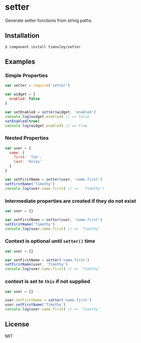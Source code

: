 # setter

  Generate setter functions from string paths.

## Installation

    $ component install timoxley/setter

## Examples

### Simple Properties

```js
var setter = require('setter')

var widget = {
  enabled: false
}

var setEnabled = setter(widget, 'enabled')
console.log(widget.enabled) // => false
setEnabled(true)
console.log(widget.enabled) // => true
```

### Nested Properties

```js
var user = {
  name: {
    first: 'Tim',
    last: 'Oxley'
  }
}

var setFirstName = setter(user, 'name.first')
setFirstName('Timothy')
console.log(user.name.first) // =>  'Timothy')
```

### Intermediate properties are created if they do not exist

```js
var user = {}

var setFirstName = setter(user, 'name.first')
setFirstName('Timothy')
console.log(user.name.first) // => 'Timothy'
```

### Context is optional until `setter()` time
```js
var user = {}

var setFirstName = setter('name.first')
setFirstName(user, 'Timothy')
console.log(user.name.first) // => 'Timothy'
```


### context is set to `this` if not supplied
```js
var user = {}

user.setFirstName = setter('name.first')
user.setFirstName('Timothy')
console.log(user.name.first) // => 'Timothy'
```

## License

  MIT
